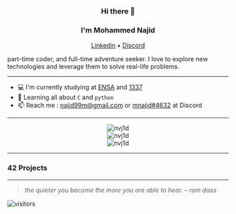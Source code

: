 <h3 align="center">Hi there 👋</h3>
<h3 align="center">I'm Mohammed Najid</h3>
<p align="center">
  <a href="https://www.linkedin.com/in/mnj1/">Linkedin</a> •
  <a href="#">Discord</a>
</p>

<!-- Passionate self-taught web developer with over ten years of experience, -->
part-time coder, and full-time adventure seeker. I love to explore new technologies and leverage them to solve real-life problems.

---

- 💻 I'm currently studying at [ENSA](http://ensak.usms.ac.ma/) and [1337](https://www.1337.ma/)
- 🌱 Learning all about `C` and `python`
- 📫 Reach me : najid99m@gmail.com or [mnajid#4632](#) at Discord
<!-- - ⚡️ Fun fact: I'm a huge fan of **Serial Experiments Lain** and **Harry Potter** -->

---

<p align="center">
  <img src="https://badge42.herokuapp.com/api/stats/mnajid?darkmode=true&cursus=42cursus)" alt="nvj1d" />
  <br>
  <img src="https://github-readme-stats.vercel.app/api?username=nvj1d&show_icons=true&theme=radical" alt="nvj1d" /></a>
  <br>
  <img src="https://github-readme-stats.vercel.app/api/top-langs/?username=nvj1d&layout=compact&theme=radical" alt="nvj1d" />
</p>

---
### 42 Projects
<p align="center">
  <!-- <a href="https://github.com/42-libft"><img src="img/libft.png" alt="libft 115/100"></a> -->
</p>

---

> *the quieter you become the more you are able to hear. – ram dass*

![visitors](https://visitor-badge.glitch.me/badge?page_id=nvj1d&left_color=gray&right_color=blue)

<!--
**nvj1d/nvj1d** is a ✨ _special_ ✨ repository because its `README.md` (this file) appears on your GitHub profile.

Here are some ideas to get you started:

- 🔭 I’m currently working on ...
- 🌱 I’m currently learning ...
- 👯 I’m looking to collaborate on ...
- 🤔 I’m looking for help with ...
- 💬 Ask me about ...
- 📫 How to reach me: ...
- 😄 Pronouns: ...
- ⚡ Fun fact: ...
-->
